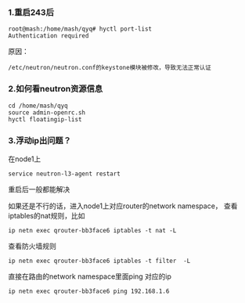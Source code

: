 ### 1.重启243后
```
root@mash:/home/mash/qyq# hyctl port-list
Authentication required
```
原因：
```
/etc/neutron/neutron.conf的keystone模块被修改，导致无法正常认证
```

### 2.如何看neutron资源信息
```
cd /home/mash/qyq
source admin-openrc.sh
hyctl floatingip-list
```
### 3.浮动ip出问题？
在node1上
```
service neutron-l3-agent restart
```
重启后一般都能解决

如果还是不行的话，进入node1上对应router的network namespace， 查看iptables的nat规则，比如
```
ip netn exec qrouter-bb3face6 iptables -t nat -L
```
查看防火墙规则
```
ip netn exec qrouter-bb3face6 iptables -t filter  -L
```

直接在路由的network namespace里面ping 对应的ip
```
ip netn exec qrouter-bb3face6 ping 192.168.1.6
```
